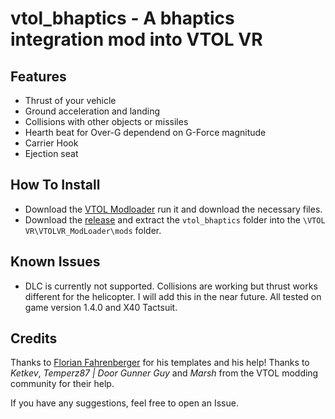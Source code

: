 # vtol_bhaptics - A bhaptics integration mod into VTOL VR
## Features

* Thrust of your vehicle
* Ground acceleration and landing
* Collisions with other objects or missiles
* Hearth beat for Over-G dependend on G-Force magnitude
* Carrier Hook
* Ejection seat

## How To Install

* Download the [VTOL Modloader](https://vtolvr-mods.com/) run it and download the necessary files.
* Download the [release](https://github.com/McFredward/vtol_bhaptics/releases/tag/nativeModLoaderRelease) and extract the ``vtol_bhaptics`` folder into the ``\VTOL VR\VTOLVR_ModLoader\mods`` folder.

## Known Issues
* DLC is currently not supported. Collisions are working but thrust works different for the helicopter. I will add this in the near future. All tested on game version 1.4.0 and X40 Tactsuit.

## Credits
Thanks to [Florian Fahrenberger](https://github.com/floh-bhaptics) for his templates and his help!
Thanks to *Ketkev*, *Temperz87 | Door Gunner Guy* and *Marsh* from the VTOL modding community for their help.

If you have any suggestions, feel free to open an Issue.
